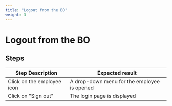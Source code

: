 ```yaml
---
title: "Logout from the BO"
weight: 3
---
```


# Logout from the BO
## Steps
| Step Description | Expected result |
| ----- | ----- |
| Click on the employee icon | A drop-down menu for the employee is opened |
| Click on "Sign out" | The login page is displayed |
